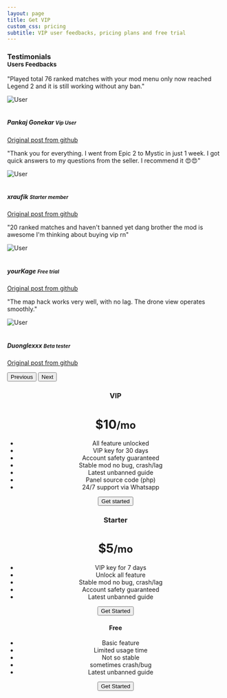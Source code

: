 ```yaml
---
layout: page
title: Get VIP
custom_css: pricing
subtitle: VIP user feedbacks, pricing plans and free trial
---
```

<!-- testimonial start -->
<h3>
  Testimonials
  <small class="text-muted"><br>Users Feedbacks</small>
</h3>
<div id="carouselExample" class="carousel slide">
  <div class="carousel-inner">
    <div class="carousel-item active">
      <div class="testimonial-card">
        <div class="testimonial-content">
          <p class="testimonial-text">"Played total 76 ranked matches with your mod menu only now reached Legend 2 and it is still working without any ban."</p>
          <div class="testimonial-author">
            <img src="https://avatars.githubusercontent.com/u/74189868?s=50&v=4" class="rounded-circle testimonial-image" alt="User">
            <div class="author-info">
              <h5 class="author-name"><br>Pankaj Gonekar <small class="font-monospace">Vip User</small></h5>
              <p class="author-title"><a href="https://github.com/anggorodhanumurti/themaphack/issues/24#issue-3238630099">Original post from github <i class="bi bi-github"></i></a></p>
            </div>
          </div>
        </div>
      </div>
    </div>
    <div class="carousel-item">
      <div class="testimonial-card">
        <div class="testimonial-content">
          <p class="testimonial-text">"Thank you for everything. I went from Epic 2 to Mystic in just 1 week. I got quick answers to my questions from the seller. I recommend it 😍😍"</p>
          <div class="testimonial-author">
            <img src="https://gravatar.com/avatar/2963c0ba24502f37e480f879289ce643?s=50&d=identicon&r=g" class="rounded-circle testimonial-image" alt="User">
            <div class="author-info">
              <h5 class="author-name"><br>xraufik <small class="font-monospace">Starter member</small></h5>
              <p class="author-title"><a href="https://github.com/anggorodhanumurti/themaphack/issues/24#issuecomment-3140203553">Original post from github <i class="bi bi-github"></i></a></p>
            </div>
          </div>
        </div>
      </div>
    </div>
    <div class="carousel-item">
      <div class="testimonial-card">
        <div class="testimonial-content">
          <p class="testimonial-text">"20 ranked matches and haven't banned yet dang brother the mod is awesome I'm thinking about buying vip rn"</p>
          <div class="testimonial-author">
            <img src="https://gravatar.com/avatar/abc56f078e6a1f8c4eb35531af576776?s=50&d=identicon&r=g" class="rounded-circle testimonial-image" alt="User">
            <div class="author-info">
              <h5 class="author-name"><br>yourKage <small class="font-monospace">Free trial</small></h5>
              <p class="author-title"><a href="https://github.com/anggorodhanumurti/themaphack/issues/24#issuecomment-3112595704">Original post from github <i class="bi bi-github"></i></a></p>
            </div>
          </div>
        </div>
      </div>
    </div>
    <div class="carousel-item">
      <div class="testimonial-card">
        <div class="testimonial-content">
          <p class="testimonial-text">"The map hack works very well, with no lag. The drone view operates smoothly."</p>
          <div class="testimonial-author">
            <img src="https://avatars.githubusercontent.com/u/84232018?s=50&v=4" class="rounded-circle testimonial-image" alt="User">
            <div class="author-info">
              <h5 class="author-name"><br>Duonglexxx <small class="font-monospace">Beta tester</small></h5>
              <p class="author-title"><a href="https://github.com/anggorodhanumurti/themaphack/issues/5#issuecomment-2961154879">Original post from github <i class="bi bi-github"></i></a></p>
            </div>
          </div>
        </div>
      </div>
    </div>
  </div>
  <button class="carousel-control-prev" type="button" data-bs-target="#carouselExample" data-bs-slide="prev">
    <span class="carousel-control-prev-icon" aria-hidden="true"></span>
    <span class="visually-hidden">Previous</span>
  </button>
  <button class="carousel-control-next" type="button" data-bs-target="#carouselExample" data-bs-slide="next">
    <span class="carousel-control-next-icon" aria-hidden="true"></span>
    <span class="visually-hidden">Next</span>
  </button>
</div>
<!-- testimonial end -->
<style>
  .bd-placeholder-img {
  font-size: 1.125rem;
  text-anchor: middle;
  -webkit-user-select: none;
  -moz-user-select: none;
  user-select: none;
  }

  @media (min-width: 768px) {
  .bd-placeholder-img-lg {
  font-size: 3.5rem;
    }
  }
</style>
<!-- VIP start -->
<div class="container py-3">
<header>
<main>
<div class="row row-cols-1 row-cols-md-3 mb-3 text-center">
<div class="col">
        <div class="card mb-4 rounded-3 shadow-sm border-primary text-bg-dark">
          <div class="card-header py-3 text-white bg-primary border-primary">
            <h3 class="my-0 fw-normal" id="getvipnow">VIP</h3>
          </div>
          <div class="card-body">
            <h1 class="card-title pricing-card-title">$10<small class="text-muted fw-light">/mo</small></h1>
            <ul class="feature-list mt-3 mb-4">
<li>All feature unlocked</li>
<li>VIP key for 30 days</li>
<li>Account safety guaranteed</li>
<li>Stable mod no bug, crash/lag</li>
<li>Latest unbanned guide</li>
<li>Panel source code (php)</li>
<li>24/7 support via Whatsapp</li>
            </ul>
            <a href="https://www.patreon.com/checkout/themaphack?rid=26019842"><button type="button" class="w-100 btn btn-lg btn-primary">Get started</button></a>
          </div>
        </div>
      </div>
<!-- Starter start -->      
      <div class="col">
        <div class="card mb-4 rounded-3 shadow-sm text-bg-dark">
          <div class="card-header py-3 border-primary">
            <h3 class="my-0 fw-normal">Starter</h3>
          </div>
          <div class="card-body">
            <h1 class="card-title pricing-card-title">$5<small class="text-muted fw-light">/mo</small></h1>
            <ul class="feature-list mt-3 mb-4">
<li>VIP key for 7 days</li>
<li>Unlock all feature</li>
<li>Stable mod no bug, crash/lag</li>
<li>Account safety guaranteed</li>
<li>Latest unbanned guide</li>
            </ul>
            <a href="https://www.patreon.com/checkout/themaphack?rid=26394430"><button type="button" class="w-100 btn btn-lg btn-primary">Get Started</button></a>
          </div>
        </div>
      </div>
<!-- Free start -->  
      <div class="col">
        <div class="card mb-4 rounded-3 shadow-sm text-bg-dark">
          <div class="card-header py-3 border-primary">
            <h4 class="my-0 fw-normal" id="freetrial">Free</h4>
          </div>
          <div class="card-body">
            <ul class="list-unstyled mt-3 mb-4">
<li>Basic feature</li>
<li>Limited usage time</li>
<li>Not so stable</li>
<li>sometimes crash/bug</li>
<li>Latest unbanned guide</li>
            </ul>
            <a href="https://themaphack.com/quickstart"><button type="button" class="w-100 btn btn-lg btn-outline-primary">Get Started</button></a>
          </div>
        </div>
      </div>
    </div>
  </main>